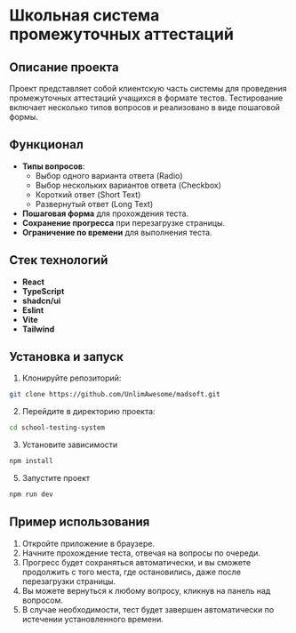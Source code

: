# Школьная система промежуточных аттестаций

## Описание проекта

Проект представляет собой клиентскую часть системы для проведения промежуточных аттестаций учащихся в формате тестов. Тестирование включает несколько типов вопросов и реализовано в виде пошаговой формы.

## Функционал

-   **Типы вопросов**:
    -   Выбор одного варианта ответа (Radio)
    -   Выбор нескольких вариантов ответа (Checkbox)
    -   Короткий ответ (Short Text)
    -   Развернутый ответ (Long Text)
-   **Пошаговая форма** для прохождения теста.
-   **Сохранение прогресса** при перезагрузке страницы.
-   **Ограничение по времени** для выполнения теста.

## Стек технологий

-   **React**
-   **TypeScript**
-   **shadcn/ui**
-   **Eslint**
-   **Vite**
-   **Tailwind**

## Установка и запуск

1. Клонируйте репозиторий:

```bash
git clone https://github.com/UnlimAwesome/madsoft.git
```

2. Перейдите в директорию проекта:

```bash
cd school-testing-system
```

3. Установите зависимости

```bash
npm install
```

5. Запустите проект

```bash
npm run dev
```

## Пример использования

1. Откройте приложение в браузере.
2. Начните прохождение теста, отвечая на вопросы по очереди.
3. Прогресс будет сохраняться автоматически, и вы сможете продолжить с того места, где остановились, даже после перезагрузки страницы.
4. Вы можете вернуться к любому вопросу, кликнув на панель над вопросом.
5. В случае необходимости, тест будет завершен автоматически по истечении установленного времени.
